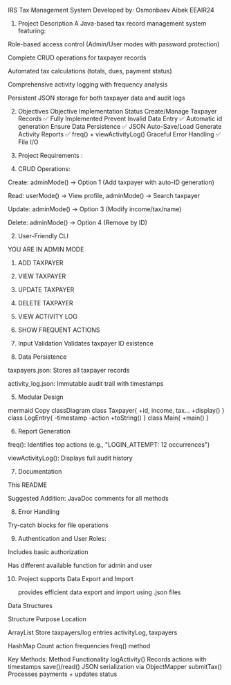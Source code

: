 ﻿IRS Tax Management System
Developed by: Osmonbaev Aibek EEAIR24

1. Project Description
A Java-based tax record management system featuring:

Role-based access control (Admin/User modes with password protection)

Complete CRUD operations for taxpayer records

Automated tax calculations (totals, dues, payment status)

Comprehensive activity logging with frequency analysis

Persistent JSON storage for both taxpayer data and audit logs

2. Objectives
Objective	Implementation Status
Create/Manage Taxpayer Records	✅ Fully Implemented
Prevent Invalid Data Entry	✅ Automatic id generation 
Ensure Data Persistence	✅ JSON Auto-Save/Load
Generate Activity Reports	✅ freq() + viewActivityLog()
Graceful Error Handling	✅ File I/O 

3. Project Requirements :

  
  1. CRUD Operations:

Create: adminMode() → Option 1 (Add taxpayer with auto-ID generation)

Read: userMode() → View profile, adminMode() → Search taxpayer

Update: adminMode() → Option 3 (Modify income/tax/name)

Delete: adminMode() → Option 4 (Remove by ID)

2. User-Friendly CLI


YOU ARE IN ADMIN MODE  
1. ADD TAXPAYER  
2. VIEW TAXPAYER  
3. UPDATE TAXPAYER  
4. DELETE TAXPAYER  
5. VIEW ACTIVITY LOG  
6. SHOW FREQUENT ACTIONS  




  3. Input Validation
Validates taxpayer ID existence


  4. Data Persistence

taxpayers.json: Stores all taxpayer records

activity_log.json: Immutable audit trail with timestamps

5. Modular Design

mermaid
Copy
classDiagram
    class Taxpayer{
        +id, income, tax...
        +display()
    }
    class LogEntry{
        -timestamp
        -action
        +toString()
    }
    class Main{
        +main()
    }

6. Report Generation

freq(): Identifies top actions (e.g., "LOGIN_ATTEMPT: 12 occurrences")

viewActivityLog(): Displays full audit history

7. Documentation

This README

Suggested Addition: JavaDoc comments for all methods

8. Error Handling

Try-catch blocks for file operations


9. Authentication and User Roles:

Includes basic authorization

Has different available function for admin and user

10. Project supports Data Export and Import

    provides efficient data export and import using .json files


Data Structures

Structure	Purpose	Location

ArrayList	Store taxpayers/log entries	activityLog, taxpayers

HashMap	Count action frequencies	freq() method


Key Methods:
Method	Functionality
logActivity()	Records actions with timestamps
save()/read()	JSON serialization via ObjectMapper
submitTax()	Processes payments + updates status
